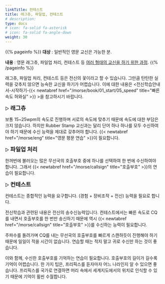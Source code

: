 ```yaml
---
linkTitle: 컨테스트
title: 래그츄, 파일업, 컨테스트
# description: 
type: docs
# icon: fa-solid fa-asterisk
# icon: fa-solid fa-angle-down
weight: 30
---
```


{{% pageinfo %}}
<b>대상</b> : 일반적인 영문 교신은 가능한 분.<br>

<b>내용</b> : 영문 래그츄, 파일업 처리, 컨테스트 등 <u>여러 형태의 교신을 하기 위한 과정</u>.
{{% /pageinfo %}}
<div oncontextmenu="return false" ondragstart="return false" onselectstart="return false">



래그츄, 파일업 처리, 컨테스트 등은 전신의 꽃이라고 할 수 있습니다. 그만큼 탄탄한 실력을 갖추지 않으면 능숙한 교신을 하기가 어렵습니다. 이에 대한 내용은 <전신학습안내서-시작하기-{{< newtabref href="/morse/book/01_start/05_speed" title="빠른속도 허와실" >}} >을 참고하시기 바랍니다.<br>


▷ <b><span style="font-size:130%">래그츄</span></b>

보통 15~25wpm의 속도로 진행하며 서로의 속도에 맞추기 때문에 속도에 대한 부담은 크지 않습니다. 하지만 Rubber Stamp 교신과는 달리 단어 하나 하나를 모두 수신하여야 하기 때문에 수신 능력을 제대로 갖추어야 합니다. {{< newtabref href="/morse/eng" title="영문 평문 연습" >}}이 필요합니다.<br>


▷ <b><span style="font-size:130%">파일업 처리</span></b>

한꺼번에 불러오는 많은 무선국의 호출부호 중에 하나를 선택하여 한 번에 수신하여야 합니다. 그래서 {{< newtabref href="/morse/callsign" title="호출부호" >}}의 연습이 필요합니다.<br>


▷ <b><span style="font-size:130%">컨테스트</span></b>

컨테스트는 종합적인 능력을 요구합니다. (경험 + 장비조작 + 전신) 능력을 필요로 합니다.

전신학습과 관련된 내용은 전신의 송수신능력입니다. 컨테스트에서는 빠른 속도로 CQ를 내면서 호출부호를 한 번만 송신하기 때문에 역시 {{< newtabref href="/morse/callsign" title="호출부호" >}}를 수신하는 능력이 필요합니다.

주파수를 돌려가며 CQ를 내는 무선국의 호출부호를 빠르게 스캔하듯이 진행해야 하기 때문에 일일이 적을 시간이 없습니다. 연습할 때는 적지 말고 귀로 수신만 하는 것이 좋습니다.

이와 함께, 수신한 호출부호를 기억하는 연습이 필요합니다. 호출부호의 길이가 길수록 기억이 어렵습니다. 한 가지 팁은, 프리픽스를 듣자마자 어느 나라인지 알 수 있으면 좋습니다. 프리픽스를 국가로 연결하면 머리 속에서 세계지도에서의 위치로 인식할 수 있기 때문에 기억이 휠씬 수월합니다.

<br><br>


</div>
